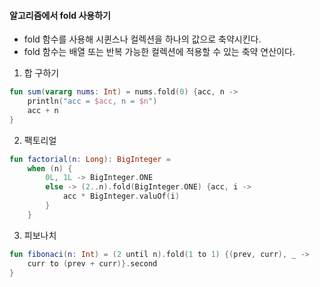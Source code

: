 #### 알고리즘에서 fold 사용하기
- fold 함수를 사용해 시퀸스나 컬렉션을 하나의 값으로 축약시킨다.
- fold 함수는 배열 또는 반복 가능한 컬렉션에 적용할 수 있는 축약 연산이다.

1. 합 구하기
```kotlin
fun sum(vararg nums: Int) = nums.fold(0) {acc, n ->
	println("acc = $acc, n = $n")
	acc + n
}
```

2. 팩토리얼
```kotlin
fun factorial(n: Long): BigInteger =
	when (n) {
		0L, 1L -> BigInteger.ONE
		else -> (2..n).fold(BigInteger.ONE) {acc, i -> 
			acc * BigInteger.valuOf(i)
		}
	}
```

3. 피보나치
```kotlin
fun fibonaci(n: Int) = (2 until n).fold(1 to 1) {(prev, curr), _ -> 
	curr to (prev + curr)}.second
}
```
